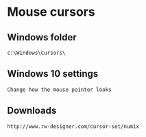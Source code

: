 # Mouse cursors

## Windows folder
`c:\Windows\Cursors\`

## Windows 10 settings
`Change how the mouse pointer looks`

## Downloads
```
http://www.rw-designer.com/cursor-set/numix
```
